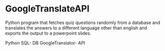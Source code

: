 # GoogleTranslateAPI
 Python program that fetches quiz questions randomly from a database and translates the answers to a different language other than english and exports the output to a powerpoint slides.  
 
 Python 
 SQL- DB
 GoogleTranslator- API
